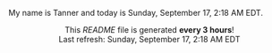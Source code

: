 My name is Tanner and today is Sunday, September 17, 2:18 AM EDT.

<p align="center">This <i>README</i> file is generated <b>every 3 hours</b>!</br>Last refresh: Sunday, September 17, 2:18 AM EDT<br /></p>
